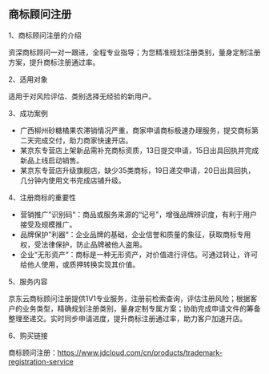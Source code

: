 ## 商标顾问注册
1、商标顾问注册的介绍

资深商标顾问一对一跟进，全程专业指导；为您精准规划注册类别，量身定制注册方案，提升商标注册通过率。

2、适用对象

适用于对风险评估、类别选择无经验的新用户。

3、成功案例

- 广西柳州砂糖橘果农滞销情况严重，商家申请商标极速办理服务，提交商标第二天完成交付，助力商家快速开店。
- 某京东专营店上架新品需补充商标资质，13日提交申请，15日出具回执并完成新品上线启动销售。
- 某京东专营店升级旗舰店，缺少35类商标，19日递交申请，20日出具回执，几分钟内使用文书完成店铺升级。

4、注册商标的重要性

- 营销推广”识别码“：商品或服务来源的“记号”，增强品牌辨识度，有利于用户接受及规模推广。
- 品牌保护”利器“：企业品牌的基础，企业信誉和质量的象征，获取商标专用权，受法律保护，防止品牌被他人盗用。
- 企业“无形资产“：商标是一种无形资产，对价值进行评估。可通过转让，许可给他人使用，或质押转换实现其价值。

5、服务内容

京东云商标顾问注册提供1V1专业服务，注册前检索查询，评估注册风险；根据客户的业务类型，精确规划注册类别，量身定制专属方案；协助完成申请文件的筹备整理至递交。实时同步申请进度，提升商标注册通过率，助力客户加速开店。 

6、购买链接

商标顾问注册：https://www.jdcloud.com/cn/products/trademark-registration-service
